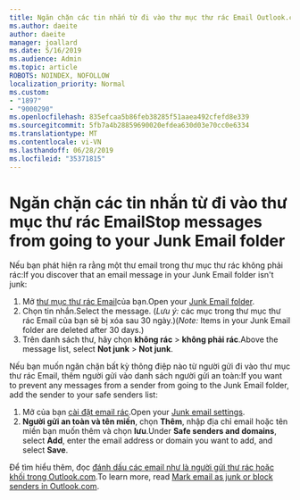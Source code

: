 ```yaml
---
title: Ngăn chặn các tin nhắn từ đi vào thư mục thư rác Email Outlook.com
ms.author: daeite
author: daeite
manager: joallard
ms.date: 5/16/2019
ms.audience: Admin
ms.topic: article
ROBOTS: NOINDEX, NOFOLLOW
localization_priority: Normal
ms.custom:
- "1897"
- "9000290"
ms.openlocfilehash: 835efcaa5b86feb38285f51aaea492cfefd8e339
ms.sourcegitcommit: 5fb7a4b28859690020efdea630d03e70cc0e6334
ms.translationtype: MT
ms.contentlocale: vi-VN
ms.lasthandoff: 06/28/2019
ms.locfileid: "35371815"
---
```

# <a name="stop-messages-from-going-to-your-junk-email-folder"></a><span data-ttu-id="c6dc2-102">Ngăn chặn các tin nhắn từ đi vào thư mục thư rác Email</span><span class="sxs-lookup"><span data-stu-id="c6dc2-102">Stop messages from going to your Junk Email folder</span></span>

<span data-ttu-id="c6dc2-103">Nếu bạn phát hiện ra rằng một thư email trong thư mục thư rác không phải rác:</span><span class="sxs-lookup"><span data-stu-id="c6dc2-103">If you discover that an email message in your Junk Email folder isn't junk:</span></span>

1. <span data-ttu-id="c6dc2-104">Mở [thư mục thư rác Email](https://outlook.live.com/mail/junkemail)của bạn.</span><span class="sxs-lookup"><span data-stu-id="c6dc2-104">Open your [Junk Email folder](https://outlook.live.com/mail/junkemail).</span></span>
1. <span data-ttu-id="c6dc2-105">Chọn tin nhắn.</span><span class="sxs-lookup"><span data-stu-id="c6dc2-105">Select the message.</span></span> <span data-ttu-id="c6dc2-106">(*Lưu ý:* các mục trong thư mục thư rác Email của bạn sẽ bị xóa sau 30 ngày.)</span><span class="sxs-lookup"><span data-stu-id="c6dc2-106">(*Note:* Items in your Junk Email folder are deleted after 30 days.)</span></span>
1. <span data-ttu-id="c6dc2-107">Trên danh sách thư, hãy chọn **không rác** > **không phải rác**.</span><span class="sxs-lookup"><span data-stu-id="c6dc2-107">Above the message list, select **Not junk** > **Not junk**.</span></span>

<span data-ttu-id="c6dc2-108">Nếu bạn muốn ngăn chặn bất kỳ thông điệp nào từ người gửi đi vào thư mục thư rác Email, thêm người gửi vào danh sách người gửi an toàn:</span><span class="sxs-lookup"><span data-stu-id="c6dc2-108">If you want to prevent any messages from a sender from going to the Junk Email folder, add the sender to your safe senders list:</span></span>

1. <span data-ttu-id="c6dc2-109">Mở của bạn [cài đặt email rác](https://go.microsoft.com/fwlink/?linkid=2035804).</span><span class="sxs-lookup"><span data-stu-id="c6dc2-109">Open your [Junk email settings](https://go.microsoft.com/fwlink/?linkid=2035804).</span></span>
1. <span data-ttu-id="c6dc2-110">**Người gửi an toàn và tên miền**, chọn **Thêm**, nhập địa chỉ email hoặc tên miền bạn muốn thêm và chọn **lưu**.</span><span class="sxs-lookup"><span data-stu-id="c6dc2-110">Under **Safe senders and domains**, select **Add**, enter the email address or domain you want to add, and select **Save**.</span></span>

<span data-ttu-id="c6dc2-111">Để tìm hiểu thêm, đọc [đánh dấu các email như là người gửi thư rác hoặc khối trong Outlook.com](https://support.office.com/article/a3ece97b-82f8-4a5e-9ac3-e92fa6427ae4).</span><span class="sxs-lookup"><span data-stu-id="c6dc2-111">To learn more, read [Mark email as junk or block senders in Outlook.com](https://support.office.com/article/a3ece97b-82f8-4a5e-9ac3-e92fa6427ae4).</span></span>

